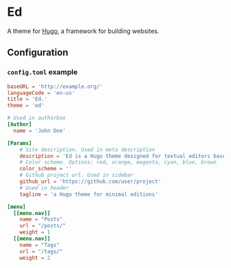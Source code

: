# Ed
A theme for [Hugo](http://gohugo.io), a framework for building websites.

## Configuration

### `config.toml` example

```toml
baseURL = 'http://example.org/'
languageCode = 'en-us'
title = 'Ed.'
theme = 'ed'

# Used in authorbox
[Author]
  name = 'John Doe'

[Params]
    # Site description. Used in meta description
    description = 'Ed is a Hugo theme designed for textual editors based on minimal computing principles, and focused on legibility and flexibility.'
    # Color scheme. Options: red, orange, magenta, cyan, blue, brown
    color_scheme = ''
    # Github project url. Used in sidebar
    github_url = 'https://github.com/user/project'
    # Used in header
    tagline = 'a Hugo theme for minimal editions'

[menu]
  [[menu.nav]]
    name = "Posts"
    url = "/posts/"
    weight = 1
  [[menu.nav]]
    name = "Tags"
    url = "/tags/"
    weight = 2
```
